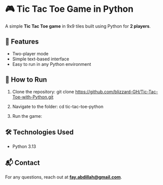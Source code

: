 # 🎮 Tic Tac Toe Game in Python

A simple **Tic Tac Toe game** in 9x9 tiles built using Python for **2 players**.

## 🧩 Features
- Two-player mode
- Simple text-based interface
- Easy to run in any Python environment

## 🚀 How to Run
1. Clone the repository:
git clone https://github.com/blizzard-GH/Tic-Tac-Toe-with-Python.git

2. Navigate to the folder:
cd tic-tac-toe-python

3. Run the game:
## 🛠️ Technologies Used
- Python 3.13


## 📬 Contact
For any questions, reach out at **fay.abdillah@gmail.com**.